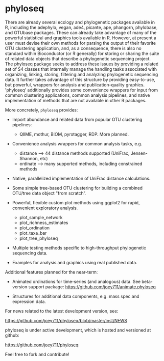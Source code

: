 # phyloseq

There are already several ecology and phylogenetic packages available in R, including the adephylo, vegan, ade4, picante, ape, phangorn, phylobase, and OTUbase packages. These can already take advantage of many of the powerful statistical and graphics tools available in R. However, at present a user must devise their own methods for parsing the output of their favorite OTU clustering application, and, as a consequence, there is also no standard within Bioconductor (or R generally) for storing or sharing the suite of related data objects that describe a phylogenetic sequencing project. The phyloseq package seeks to address these issues by providing a related set of S4 classes that internally manage the handling tasks associated with organizing, linking, storing, filtering and analyzing phylogenetic sequencing data. It further takes advantage of this structure by providing easy-to-use, but powerful, wrappers for analysis and publication-quality graphics. 'phyloseq' additionally provides some convenience wrappers for input from common clustering applications, common analysis pipelines, and native implementation of methods that are not available in other R packages.

More concretely, `phyloseq` provides:

 * Import abundance and related data from popular OTU clustering pipelines:
	- QIIME, mothur, BIOM, pyrotagger, RDP. More planned.

 * Convenience analysis wrappers for common analysis tasks, e.g.
	- distance  --> 44 distance methods supported (UniFrac, Jensen-Shannon, etc)
	- ordinate  --> many supported methods, including constrained methods

 * Native, parallelized implementation of UniFrac distance calculations.

 * Some simple tree-based OTU clustering for building a combined OTU/tree data object "from scratch".

 * Powerful, flexible custom plot methods using ggplot2 for rapid, convenient exploratory analysis.
	- plot_sample_network
	- plot_richness_estimates
	- plot_ordination
	- plot_taxa_bar
	- plot_tree_phyloseq

 * Multiple testing methods specific to high-throughput phylogenetic sequencing data.

 * Examples for analysis and graphics using real published data.

Additional features planned for the near-term:

 * Animated ordinations for time-series (and analogous) data.
	See beta-version support package: https://github.com/joey711/animate.phyloseq

 * Structures for additional data components, e.g. mass spec and expression data.

For news related to the latest development version, see:

https://github.com/joey711/phyloseq/blob/master/inst/NEWS

phyloseq is under active development, which is hosted and versioned at github:

https://github.com/joey711/phyloseq

Feel free to fork and contribute!